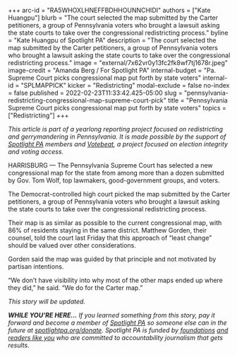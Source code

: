 +++
arc-id = "RA5WHOXLHNEFFBDHHOUNNCHIDI"
authors = ["Kate Huangpu"]
blurb = "The court selected the map submitted by the Carter petitioners, a group of Pennsylvania voters who brought a lawsuit asking the state courts to take over the congressional redistricting process."
byline = "Kate Huangpu of Spotlight PA"
description = "The court selected the map submitted by the Carter petitioners, a group of Pennsylvania voters who brought a lawsuit asking the state courts to take over the congressional redistricting process."
image = "external/7x62vr0y13fc2fk8wf7tj1678r.jpeg"
image-credit = "Amanda Berg / For Spotlight PA"
internal-budget = "Pa. Supreme Court picks congressional map put forth by state voters"
internal-id = "SPLMAPPICK"
kicker = "Redistricting"
modal-exclude = false
no-index = false
published = 2022-02-23T11:33:42.425-05:00
slug = "pennsylvania-redistricting-congressional-map-supreme-court-pick"
title = "Pennsylvania Supreme Court picks congressional map put forth by state voters"
topics = ["Redistricting"]
+++

<i>This article is part of a yearlong reporting project focused on redistricting and gerrymandering in Pennsylvania. It is made possible by the support of </i><a href="https://www.spotlightpa.org/"><i>Spotlight PA</i></a><i> members and </i><a href="https://votebeat.org/"><i>Votebeat</i></a><i>, a project focused on election integrity and voting access.</i>

HARRISBURG — The Pennsylvania Supreme Court has selected a new congressional map for the state from among more than a dozen submitted by Gov. Tom Wolf, top lawmakers, good-government groups, and voters.

The Democrat-controlled high court picked the map submitted by the Carter petitioners, a group of Pennsylvania voters who brought a lawsuit asking the state courts to take over the congressional redistricting process.

Their map is as similar as possible to the current congressional map, with 86% of residents staying in the same district. Matthew Gorden, their counsel, told the court last Friday that this approach of “least change” should be valued over other considerations.

Gorden said the map was guided by that principle and not motivated by partisan intentions.

“We don’t have visibility into why most of the other maps ended up where they did,” he said. “We do for the Carter map.”

<i>This story will be updated.</i>

<i><b>WHILE YOU’RE HERE...</b></i><i> If you learned something from this story, pay it forward and become a member of </i><a href="https://www.spotlightpa.org/"><i>Spotlight PA</i></a><i> so someone else can in the future at </i><a href="http://spotlightpa.org/donate"><i>spotlightpa.org/donate</i></a><i>. Spotlight PA is funded by</i><a href="https://www.spotlightpa.org/support"><i> foundations</i></a><i> </i><a href="https://www.spotlightpa.org/support"><i>and readers like you</i></a><i> who are committed to accountability journalism that gets results.</i>
